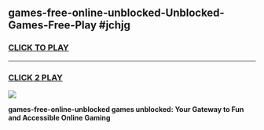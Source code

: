 
## games-free-online-unblocked-Unblocked-Games-Free-Play #jchjg
<h3>
<a href="https://us.freeplayer.one?title=games-free-online-unblocked&ref=9M">CLICK TO PLAY</a></h3>
<hr>

<h3>
<a href="https://us.freeplayer.one?title=games-free-online-unblocked&ref=9M">CLICK 2 PLAY</a>
  
</h3>

<a href="https://us.freeplayer.one?title=games-free-online-unblocked&ref=9M"><img src="https://clearcache.store/games.png"></a>


**games-free-online-unblocked games unblocked: Your Gateway to Fun and Accessible Online Gaming**
